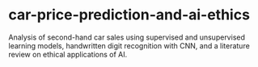 # car-price-prediction-and-ai-ethics
Analysis of second-hand car sales using supervised and unsupervised learning models, handwritten digit recognition with CNN, and a literature review on ethical applications of AI.
